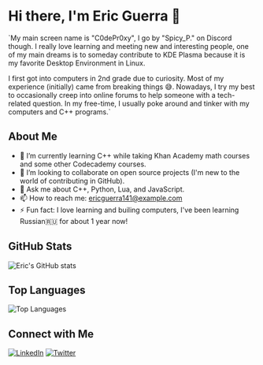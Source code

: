 # Hi there, I'm Eric Guerra 👋
`My main screen name is "C0dePr0xy", I go by "Spicy_P." on Discord though. I really love learning and meeting new and interesting people, one of my main dreams is to someday contribute to KDE Plasma because it is my favorite Desktop Environment in Linux. 

I first got into computers in 2nd grade due to curiosity. Most of my experience (initially) came from breaking things 😅. Nowadays, I try my best to occasionally creep into online forums to help someone with a tech-related question. In my free-time, I usually poke around and tinker with my computers and C++ programs.`

## About Me
- 🌱 I’m currently learning C++ while taking Khan Academy math courses and some other Codecademy courses.
- 👯 I’m looking to collaborate on open source projects (I'm new to the world of contributing in GitHub).
- 💬 Ask me about C++, Python, Lua, and JavaScript.
- 📫 How to reach me: [ericguerra141@example.com](mailto:ericguerra141@gmail.com)
- ⚡ Fun fact: I love learning and builing computers, I've been learning Russian🇷🇺 for about 1 year now!

## GitHub Stats
![Eric's GitHub stats](https://github-readme-stats.vercel.app/api?username=your-github-username&show_icons=true&theme=radical)

## Top Languages
![Top Languages](https://github-readme-stats.vercel.app/api/top-langs/?username=your-github-username&layout=compact&theme=radical)

## Connect with Me
[![LinkedIn](https://img.shields.io/badge/LinkedIn-blue?style=flat&logo=linkedin&labelColor=blue)](https://www.linkedin.com/in/eric-guerra-281906258/)
[![Twitter](https://img.shields.io/badge/Twitter-blue?style=flat&logo=twitter&labelColor=blue)](https://x.com/c0depr0xy)
